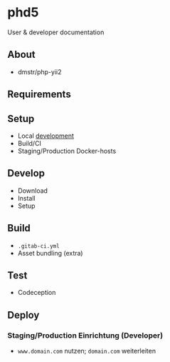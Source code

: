phd5
====

User & developer documentation

## About

- dmstr/php-yii2

## Requirements


## Setup

- Local [development](development.md)
- Build/CI
- Staging/Production Docker-hosts

Develop
-------

- Download
- Install
- Setup

Build
-----

- `.gitab-ci.yml`
- Asset bundling (extra)

Test
----

- Codeception

Deploy
------


### Staging/Production Einrichtung (Developer)

- `www.domain.com` nutzen; `domain.com` weiterleiten


